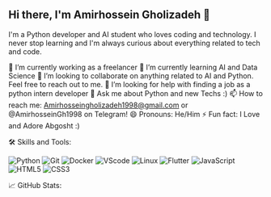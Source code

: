 ## Hi there, I'm Amirhossein Gholizadeh 👋

I'm a Python developer and AI student who loves coding and technology. I never stop learning and I'm always curious about everything related to tech and code. 

🔭 I’m currently working as a freelancer
🌱 I’m currently learning AI and Data Science
👯 I’m looking to collaborate on anything related to AI and Python. Feel free to reach out to me.
🤔 I’m looking for help with finding a job as a python intern developer
💬 Ask me about Python and new Techs :)
📫 How to reach me: Amirhosseingholizadeh1998@gmail.com or @AmirhosseinGh1998 on Telegram!
😄 Pronouns: He/Him
⚡ Fun fact: I Love and Adore Abgosht :)

🛠️ Skills and Tools:

![Python](https://img.shields.io/badge/Python-3776AB?style=for-the-badge&logo=python&logoColor=white
)
![Git](https://img.shields.io/badge/git-red)
![Docker](https://img.shields.io/badge/Docker-blue)
![VScode](https://img.shields.io/badge/VSCode-blue)
![Linux](https://img.shields.io/badge/Linux-gray)
![Flutter](https://img.shields.io/badge/Flutter-blue)
![JavaScript](https://img.shields.io/badge/JavaScript-yellow)
![HTML5](https://img.shields.io/badge/HTML-orange)
![CSS3](https://img.shields.io/badge/CSS-red)

📈 GitHub Stats:
